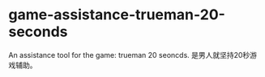 # game-assistance-trueman-20-seconds
An assistance tool for the game: trueman 20 seoncds. 是男人就坚持20秒游戏辅助。
